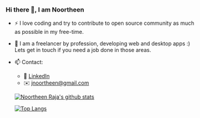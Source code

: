 ### Hi there 👋, I am Noortheen

<!--
**jnoortheen/jnoortheen** is a ✨ _special_ ✨ repository because its `README.md` (this file) appears on your GitHub profile.

Here are some ideas to get you started:

- 🔭 I’m currently working on ...
- 🌱 I’m currently learning ...
- 👯 I’m looking to collaborate on ...
- 🤔 I’m looking for help with ...
- 💬 Ask me about ...
- 📫 How to reach me: ...
- 😄 Pronouns: ...
- ⚡ Fun fact: ...
-->

- ⚡ I love coding and try to contribute to open source community as much as possible in my free-time.
- 💼 I am a freelancer by profession, developing web and desktop apps :) Lets get in touch if you need a job done in those areas. 
- 📫 Contact: 
  - :office: [LinkedIn](https://www.linkedin.com/in/jnoortheen/)
  - :envelope: jnoortheen@gmail.com
  
  [![Noortheen Raja's github stats](https://github-readme-stats.vercel.app/api?username=jnoortheen&show_icons=true)](https://github.com/anuraghazra/github-readme-stats)
  
  [![Top Langs](https://github-readme-stats.vercel.app/api/top-langs/?username=jnoortheen&langs_count=10&layout=compact)](https://github.com/anuraghazra/github-readme-stats)
